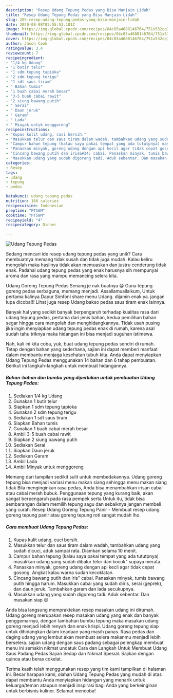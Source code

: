 ```yaml
---
description: "Resep Udang Tepung Pedas yang Bisa Manjain Lidah"
title: "Resep Udang Tepung Pedas yang Bisa Manjain Lidah"
slug: 205-resep-udang-tepung-pedas-yang-bisa-manjain-lidah
date: 2020-08-08T05:55:53.101Z
image: https://img-global.cpcdn.com/recipes/04c85a4688146764/751x532cq70/udang-tepung-pedas-foto-resep-utama.jpg
thumbnail: https://img-global.cpcdn.com/recipes/04c85a4688146764/751x532cq70/udang-tepung-pedas-foto-resep-utama.jpg
cover: https://img-global.cpcdn.com/recipes/04c85a4688146764/751x532cq70/udang-tepung-pedas-foto-resep-utama.jpg
author: Jason Cook
ratingvalue: 3.4
reviewcount: 7
recipeingredient:
- "1/4 kg Udang"
- "1 butir telur"
- "1 sdm tepung tapioka"
- "2 sdm tepung terigu"
- "1 sdt saus tiram"
- " Bahan tumis"
- "1 buah cabai merah besar"
- "3-5 buah cabai rawit"
- "2 siung bawang putih"
- " Serai"
- " Daun jeruk"
- " Garam"
- " Lada"
- " Minyak untuk menggoreng"
recipeinstructions:
- "Kupas kulit udang, cuci bersih."
- "Masukkan telur dan saus tiram dalam wadah, tambahkan udang yang sudah dicuci, aduk sampai rata. Diamkan selama 10 menit."
- "Campur bahan tepung (kalau saya pakai tempat yang ada tututpnya) masukkan udang yang sudah dibalur telur dan kocok&#34; supaya merata."
- "Panaskan minyak, goreng udang dengan api kecil agar tidak cepat gosong. Angkat kalau warna sudah kecoklatan."
- "Cincang bawang putih dan iris&#34; cabai. Panaskan minyak, tumis bawang putih hingga harum. Masukkan cabai yang sudah diiris, serai (geprek), dan daun jeruk. Tambahkan garam dan lada secukupnya."
- "Masukkan udang yang sudah digoreng tadi. Aduk sebentar. Dan masakan siap 😊"
categories:
- Resep
tags:
- udang
- tepung
- pedas

katakunci: udang tepung pedas 
nutrition: 166 calories
recipecuisine: Indonesian
preptime: "PT16M"
cooktime: "PT59M"
recipeyield: "4"
recipecategory: Dinner

---
```



![Udang Tepung Pedas](https://img-global.cpcdn.com/recipes/04c85a4688146764/751x532cq70/udang-tepung-pedas-foto-resep-utama.jpg)

Sedang mencari ide resep udang tepung pedas yang unik? Cara membuatnya memang tidak susah dan tidak juga mudah. Kalau keliru mengolah maka hasilnya tidak akan memuaskan dan justru cenderung tidak enak. Padahal udang tepung pedas yang enak harusnya sih mempunyai aroma dan rasa yang mampu memancing selera kita.

Udang Goreng Tepung Pedas Senang je nak buatnya 😁 Guna tepung goreng pedas serbaguna, memang menjadi. Assallamuallaikum, Untuk pertama kalinya Dapur Simfoni share menu Udang. dijamin enak ya. jangan lupa dicoba!!! Lihat juga resep Udang bakso pedas saus tiram enak lainnya.

Banyak hal yang sedikit banyak berpengaruh terhadap kualitas rasa dari udang tepung pedas, pertama dari jenis bahan, kedua pemilihan bahan segar hingga cara mengolah dan menghidangkannya. Tidak usah pusing jika ingin menyiapkan udang tepung pedas enak di rumah, karena asal sudah tahu triknya maka hidangan ini bisa menjadi suguhan istimewa.


Nah, kali ini kita coba, yuk, buat udang tepung pedas sendiri di rumah. Tetap dengan bahan yang sederhana, sajian ini dapat memberi manfaat dalam membantu menjaga kesehatan tubuh kita. Anda dapat menyiapkan Udang Tepung Pedas menggunakan 14 bahan dan 6 tahap pembuatan. Berikut ini langkah-langkah untuk membuat hidangannya.

<!--inarticleads1-->

##### Bahan-bahan dan bumbu yang diperlukan untuk pembuatan Udang Tepung Pedas:

1. Sediakan 1/4 kg Udang
1. Gunakan 1 butir telur
1. Siapkan 1 sdm tepung tapioka
1. Gunakan 2 sdm tepung terigu
1. Sediakan 1 sdt saus tiram
1. Siapkan  Bahan tumis
1. Gunakan 1 buah cabai merah besar
1. Ambil 3-5 buah cabai rawit
1. Siapkan 2 siung bawang putih
1. Sediakan  Serai
1. Siapkan  Daun jeruk
1. Sediakan  Garam
1. Ambil  Lada
1. Ambil  Minyak untuk menggoreng


Memang dari tampilan sedikit sulit untuk membedakannya. Udang goreng tepung bisa menjadi variasi menu makan siang sehingga menu makan siang tidak Bila menginginkan rasa pedas, Anda bisa menambahkan irisan cabai atau cabai merah bubuk. Penggunaan tepung yang kurang baik, akan sangat berpengaruh pada rasa pempek serta Untuk itu, tidak bisa sembarangan dalam memilih tepung sagu dan sebaiknya jangan membeli yang curah. Resep Udang Goreng Tepung Panir - Membuat resep udang goreng tepung panir atau goreng tepung roti sangat mudah lho. 

<!--inarticleads2-->

##### Cara membuat Udang Tepung Pedas:

1. Kupas kulit udang, cuci bersih.
1. Masukkan telur dan saus tiram dalam wadah, tambahkan udang yang sudah dicuci, aduk sampai rata. Diamkan selama 10 menit.
1. Campur bahan tepung (kalau saya pakai tempat yang ada tututpnya) masukkan udang yang sudah dibalur telur dan kocok&#34; supaya merata.
1. Panaskan minyak, goreng udang dengan api kecil agar tidak cepat gosong. Angkat kalau warna sudah kecoklatan.
1. Cincang bawang putih dan iris&#34; cabai. Panaskan minyak, tumis bawang putih hingga harum. Masukkan cabai yang sudah diiris, serai (geprek), dan daun jeruk. Tambahkan garam dan lada secukupnya.
1. Masukkan udang yang sudah digoreng tadi. Aduk sebentar. Dan masakan siap 😊


Anda bisa langsung mempraktekan resep masakan udang ini dirumah. Udang goreng merupakan resep masakan udang yang enak dan banyak penggemarnya, dengan tambahan bumbu tepung maka masakan udang goreng menjadi lebih renyah dan enak krispi. Udang goreng tepung siap untuk dihidangkan dalam keadaan yang masih panas. Rasa pedas dan daging udang yang lembut akan membuat selera makanmu menjadi lebih berselera. sajian udang dengan saus padang sebagai pelengkap membuat menu ini semakin nikmat undatuk Cara dan Langkah Untuk Membuat Udang Saus Padang Pedas Sajian Sedap dan Nikmat Spesial. Sajikan dengan quinoa atau beras cokelat. 

Terima kasih telah menggunakan resep yang tim kami tampilkan di halaman ini. Besar harapan kami, olahan Udang Tepung Pedas yang mudah di atas dapat membantu Anda menyiapkan hidangan yang menarik untuk keluarga/teman ataupun menjadi inspirasi bagi Anda yang berkeinginan untuk berbisnis kuliner. Selamat mencoba!
